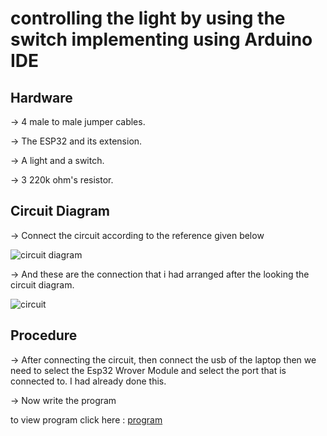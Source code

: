 # controlling the light by using the switch implementing using Arduino IDE

## Hardware

-> 4 male to male jumper cables.

-> The ESP32 and its extension.

-> A light and a switch.

-> 3 220k ohm's resistor.



## Circuit Diagram



-> Connect the circuit according to the reference given below









![circuit diagram](https://user-images.githubusercontent.com/112545596/198820235-76123633-71ea-4cc9-b1e3-066e27aa72a6.png)










-> And these are the connection that i had arranged after the looking the circuit diagram.









![circuit](https://user-images.githubusercontent.com/112545596/198820345-edac9618-12ea-4432-ab82-75eb11ee521c.jpg)








## Procedure

-> After connecting the circuit, then connect the usb of the laptop then we need to select the Esp32 Wrover Module and select the port that is connected to. I had already done this.








-> Now write the program  

  to view program click here : [program](https://github.com/jaswanth3233/Villanova_IoT_2022/blob/main/Anjay%20Sensors/Additional/program.md)
